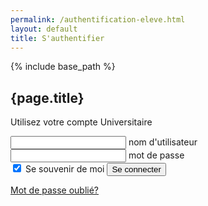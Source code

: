 ```yaml
---
permalink: /authentification-eleve.html
layout: default
title: S'authentifier
---
```


{% include base_path %}

<!DOCTYPE html>
<html lang="fr">
<head>
    <meta charset="UTF-8">
    <meta name="viewport" content="width=device-width, initial-scale=1.0">
    <meta http-equiv="X-UA-Compatible" content="ie=edge">
    <title>Document</title>
    <link rel="stylesheet" href="./_sass/_login.scss">
    <style>

</style>
</head>
<body>
        <div class="box">
                <h2>{page.title}</h2>
                <p>Utilisez votre compte Universitaire</p>
                <form>
                  <div class="inputBox">
                    <input type="email" name="email" required onkeyup="this.setAttribute('value', this.value);"  value="">
                    <label>nom d'utilisateur</label>
                  </div>
                  <div class="inputBox">
                        <input type="text" name="text" required onkeyup="this.setAttribute('value', this.value);" value="">
                        <label>mot de passe</label>
                      </div>
                    <input type="checkbox" checked="checked" name="souvenir"> Se souvenir de moi
              </label>
                  <input type="submit" name="se-connecter" value="Se connecter">
                </form>
                <a href="#"> Mot de passe oublié? </a> 
              </div>
</body>
</html>